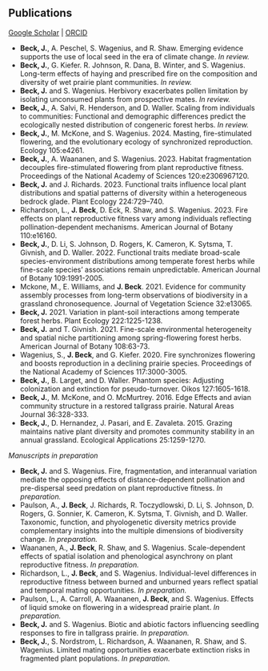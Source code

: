 ## Publications

[Google Scholar](https://scholar.google.com/citations?user=IC3onsQAAAAJ&hl=en&oi=ao)  \|  [ORCID](https://orcid.org/0000-0001-9515-5440)

* **Beck, J.**, A. Peschel, S. Wagenius, and R. Shaw. Emerging evidence supports the use of local seed in the era of climate change. *In review.*
* **Beck, J.**, G. Kiefer. R. Johnson, R. Dana, B. Winter, and S. Wagenius. Long-term effects of haying and prescribed fire on the composition and diversity of wet prairie plant communities. *In review.*
* **Beck, J.** and S. Wagenius. Herbivory exacerbates pollen limitation by isolating unconsumed plants from prospective mates. *In review.*
* **Beck, J.**, A. Salvi, R. Henderson, and D. Waller. Scaling from individuals to communities: Functional and demographic differences predict the ecologically nested distribution of congeneric forest herbs. *In review.*
* **Beck, J.**, M. McKone, and S. Wagenius. 2024. Masting, fire-stimulated flowering, and the evolutionary ecology of synchronized reproduction. Ecology 105:e4261.
* **Beck, J.**, A. Waananen, and S. Wagenius. 2023. Habitat fragmentation decouples fire-stimulated flowering from plant reproductive fitness. Proceedings of the National Academy of Sciences 120:e2306967120.
* **Beck, J.** and J. Richards. 2023. Functional traits influence local plant distributions and spatial patterns of diversity within a heterogeneous bedrock glade. Plant Ecology 224:729–740.
* Richardson, L., **J. Beck**, D. Eck, R. Shaw, and S. Wagenius. 2023. Fire effects on plant reproductive fitness vary among individuals reflecting pollination-dependent mechanisms. American Journal of Botany 110:e16160.
* **Beck, J.**, D. Li, S. Johnson, D. Rogers, K. Cameron, K. Sytsma, T. Givnish, and D. Waller. 2022. Functional traits mediate broad-scale species-environment distributions among temperate forest herbs while fine-scale species’ associations remain unpredictable. American Journal of Botany 109:1991-2005.
* Mckone, M., E. Williams, and **J. Beck**. 2021. Evidence for community assembly processes from long-term
observations of biodiversity in a grassland chronosequence. Journal of Vegetation Science 32:e13065.
* **Beck, J.** 2021. Variation in plant-soil interactions among temperate forest herbs. Plant Ecology 222:1225-1238.
* **Beck, J.** and T. Givnish. 2021. Fine-scale environmental heterogeneity and spatial niche partitioning among spring-flowering forest herbs. American Journal of Botany 108:63-73.
* Wagenius, S., **J. Beck**, and G. Kiefer. 2020. Fire synchronizes flowering and boosts reproduction in a declining prairie species. Proceedings of the National Academy of Sciences 117:3000-3005.
* **Beck, J.**, B. Larget, and D. Waller. Phantom species: Adjusting colonization and extinction for pseudo-turnover. Oikos 127:1605-1618.
* **Beck, J.**, M. McKone, and O. McMurtrey. 2016. Edge Effects and avian community structure in a restored tallgrass prairie. Natural Areas Journal 36:328-333.
* **Beck, J.**, D. Hernandez, J. Pasari, and E. Zavaleta. 2015. Grazing maintains native plant diversity and promotes community stability in an annual grassland. Ecological Applications 25:1259-1270.

*Manuscripts in preparation*

* **Beck, J.** and S. Wagenius. Fire, fragmentation, and interannual variation mediate the opposing effects of distance-dependent pollination and pre-dispersal seed predation on plant reproductive fitness. *In preparation.*
* Paulson, A., **J. Beck**, J. Richards, R. Toczydlowski, D. Li, S. Johnson, D. Rogers, G. Sonnier, K. Cameron, K. Sytsma, T. Givnish, and D. Waller. Taxonomic, function, and phyologenetic diversity metrics provide complementary insights into the multiple dimensions of biodiversity change. *In preparation.*
* Waananen, A., **J. Beck**, R. Shaw, and S. Wagenius. Scale-dependent effects of spatial isolation and phenological asynchrony on plant reproductive fitness. *In preparation.*
* Richardson, L., **J. Beck**, and S. Wagenius. Individual-level differences in reproductive fitness between burned and unburned years reflect spatial and temporal mating opportunities.  *In preparation.*
* Paulson, L., A. Carroll, A. Waananen, **J. Beck**, and S. Wagenius. Effects of liquid smoke on flowering in a widespread prairie plant. *In preparation.*
* **Beck, J.** and S. Wagenius. Biotic and abiotic factors influencing seedling responses to fire in tallgrass prairie. *In preparation.*
* **Beck, J.**, S. Nordstrom, L. Richardson, A. Waananen, R. Shaw, and S. Wagenius. Limited mating opportunities exacerbate extinction risks in fragmented plant populations. *In preparation.*

